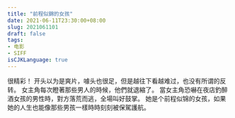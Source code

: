 ```yaml
---
title: "前程似錦的女孩"
date: 2021-06-11T23:30:00+08:00
slug: 2021061101
draft: false
tags:
- 电影
- SIFF
isCJKLanguage: true
---
```


很精彩！
开头以为是爽片，噱头也很足，但是越往下看越难过，也没有所谓的反转。
女主角每次瞪著那些男人的時候，他們就退縮了。
當女主角恐嚇在夜店釣醉酒女孩的男性時，對方落荒而逃，全場叫好鼓掌。
她是个前程似锦的女孩，如果她的人生也能像那些男孩一樣時時刻刻被保駕護航。